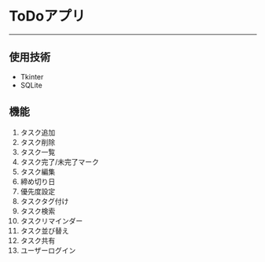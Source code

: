 # ToDoアプリ
---

## 使用技術

- Tkinter
- SQLite

## 機能

1. タスク追加
2. タスク削除
3. タスク一覧
4. タスク完了/未完了マーク
5. タスク編集
6. 締め切り日
7. 優先度設定
8. タスクタグ付け
9. タスク検索
10. タスクリマインダー
11. タスク並び替え
12. タスク共有
13. ユーザーログイン